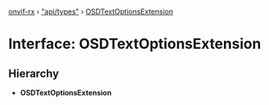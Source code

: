 [onvif-rx](../README.md) › ["api/types"](../modules/_api_types_.md) › [OSDTextOptionsExtension](_api_types_.osdtextoptionsextension.md)

# Interface: OSDTextOptionsExtension

## Hierarchy

* **OSDTextOptionsExtension**
